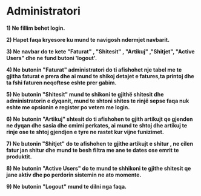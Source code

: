 # Administratori

**1) Ne fillim behet login.**

**2) Hapet faqa kryesore ku mund te navigosh ndermjet navbarit.**

**3) Ne navbar do te kete  "Faturat" , "Shitesit" , "Artikuj" ,"Shitjet", "Active Users" dhe ne fund butoni 'logout'.**

**4) Ne butonin "Faturat" administratori do ti afishohet nje tabel me te gjitha faturat e prera dhe ai mund te shikoj detajet e fatures,ta printoj dhe ta fshi faturen neqoftese eshte prer gabim.**

**5) Ne butonin "Shitesit" mund te shikoni te gjithë shitesit dhe administratorin e dyqanit, mund te shtoni shites te rinjë sepse faqa nuk eshte me opsionin e register po vetem me login.**

**6) Ne butonin "Artikuj" shtesit do ti afishohen te gjith artikujt qe gjenden ne dyqan dhe sasia dhe cmimi perkates, ai mund te shtoj dhe artikuj te rinje ose te shtoj gjendjen e tyre ne rastet kur vijne funizimet.**

**7) Ne butonin "Shitjet" do te afishohen te gjithe artikujt e shitur , ne cilen fatur jan shitur dhe mund te besh filtra me ane te dates ose emrit te produktit.**

**8) Ne butonin "Active Users" do te mund te shhikoni te gjithe shitesit qe jane aktiv dhe po perdorin sistemin ne ato momente.**

**9) Ne butonin "Logout" mund te dilni nga faqa.**
